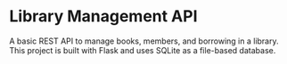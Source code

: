 # Library Management API
A basic REST API to manage books, members, and borrowing in a library. This project is built with Flask and uses SQLite as a file-based database.
